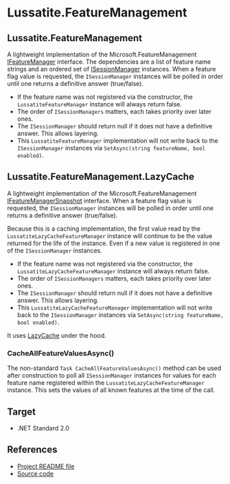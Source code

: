 # Lussatite.FeatureManagement

## Lussatite.FeatureManagement

A lightweight implementation of the Microsoft.FeatureManagement [IFeatureManager](https://docs.microsoft.com/en-us/dotnet/api/microsoft.featuremanagement.ifeaturemanager) interface.  The dependencies are a list of feature name strings and an ordered set of  [ISessionManager](https://docs.microsoft.com/en-us/dotnet/api/microsoft.featuremanagement.isessionmanager) instances.  When a feature flag value is requested, the `ISessionManager` instances will be polled in order until one returns a definitive answer (true/false).

- If the feature name was not registered via the constructor, the `LussatiteFeatureManager` instance will always return false.
- The order of `ISessionManagers` matters, each takes priority over later ones.
- The `ISessionManager` should return null if it does not have a definitive answer.  This allows layering.
- This `LussatiteFeatureManager` implementation will not write back to the `ISessionManager` instances via `SetAsync(string featureName, bool enabled)`.

## Lussatite.FeatureManagement.LazyCache

A lightweight implementation of the Microsoft.FeatureManagement [IFeatureManagerSnapshot](https://docs.microsoft.com/en-us/dotnet/api/microsoft.featuremanagement.ifeaturemanagersnapshot) interface.  When a feature flag value is requested, the `ISessionManager` instances will be polled in order until one returns a definitive answer (true/false).

Because this is a caching implementation, the first value read by the `LussatiteLazyCacheFeatureManager` instance will continue to be the value returned for the life of the instance.  Even if a new value is registered in one of the `ISessionManager` instances.

- If the feature name was not registered via the constructor, the `LussatiteLazyCacheFeatureManager` instance will always return false.
- The order of `ISessionManagers` matters, each takes priority over later ones.
- The `ISessionManager` should return null if it does not have a definitive answer.  This allows layering.
- This `LussatiteLazyCacheFeatureManager` implementation will not write back to the `ISessionManager` instances via `SetAsync(string featureName, bool enabled)`.

It uses [LazyCache](https://github.com/alastairtree/LazyCache) under the hood.

### CacheAllFeatureValuesAsync()

The non-standard `Task CacheAllFeatureValuesAsync()` method can be used after construction to poll all `ISessionManager` instances for values for each feature name registered within the `LussatiteLazyCacheFeatureManager` instance.  This sets the values of all known features at the time of the call.

## Target

- .NET Standard 2.0

## References

- [Project README file](https://github.com/tgharold/Lussatite.FeatureManagement/blob/main/README.md)
- [Source code](https://github.com/tgharold/Lussatite.FeatureManagement/)
